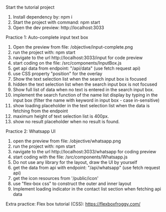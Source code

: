 Start the tutorial project
1. Install dependency by: npm i
2. Start the project with command: npm start
3. Open the dev preview: http://localhost:3033

Practice 1: Auto-complete input text box 
1. Open the preview from file: /objective/input-complete.png
2. run the project with: npm start
3. navigate to the url http://localhost:3033/input for code preview
4. start coding on the file: /src/components/InputBox.js
5. get api data from endpoint: "/api/data" (use fetch request api)
6. use CSS property "position" for the overlay
7. Show the text selection list when the search input box is focused
8. hidden the text selection list when the search input box is not focused
9. Show full list of data when no text is entered in the search input box.
10. implement the search function of the name list display by typing in the input box (filter the name with keyword in input box - case in-sensitive)
11. show loading placeholder in the text selection list when the data is fetching from the endpoint
12. maximum height of text selection list is 400px. 
13. show no result placeholder when no result is found. 

Practice 2: Whatsapp UI
1. open the preview from file: /objective/whatsapp.png
2. run the project with: npm start
3. navigate to the url http://localhost:3033/whatsapp for coding preview
4. start coding with the file: /src/components/Whatsapp.js
5. Do not use any library for the layout, draw the UI by yourself
5. get the data from api with endpoint: "/api/whatsapp" (use fetch request api)
6. get the icon resources from '/public/icon'
7. use "flex-box css" to construct the outer and inner layout
8. Implement loading indicator in the contact list section when fetching api data


Extra practice: Flex box tutorial (CSS):
https://flexboxfroggy.com/